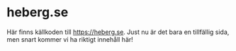 # heberg.se

Här finns källkoden till <https://heberg.se>.
Just nu är det bara en tillfällig sida, men snart kommer vi ha riktigt innehåll här!
